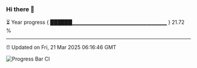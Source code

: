### Hi there 👋

⏳ Year progress { ██████▁▁▁▁▁▁▁▁▁▁▁▁▁▁▁▁▁▁▁▁▁▁▁▁ } 21.72 %

---

⏰ Updated on Fri, 21 Mar 2025 06:16:46 GMT

![Progress Bar CI](https://github.com/Shyam-Makwana/GitHub-Actions-Demo/workflows/Progress%20Bar%20CI/badge.svg)
